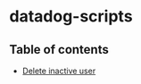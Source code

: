 # datadog-scripts

## Table of contents
- [Delete inactive user](https://github.com/icorenux/tree/master/delete-inactive-user) 

